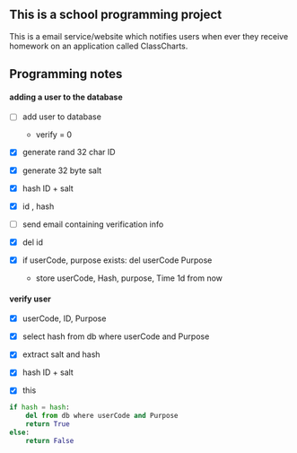 This is a school programming project
------------------------------------
This is a email service/website which notifies users when ever they receive homework on an application called ClassCharts.  


Programming notes
-----------------
#### adding a user to the database

- [ ] add user to database
	- verify = 0

- [x] generate rand 32 char ID
- [x] generate 32 byte salt
- [x] hash ID + salt

- [x] id , hash

- [ ] send email containing verification info
- [x] del id

- [x] if userCode, purpose exists: del userCode Purpose
	- store userCode, Hash, purpose, Time 1d from now

#### verify user
- [x] userCode, ID, Purpose

- [x] select hash from db where userCode and Purpose
- [x] extract salt and hash
- [x] hash ID + salt

- [x] this
```python
if hash = hash: 
	del from db where userCode and Purpose
	return True 
else: 
	return False
```

